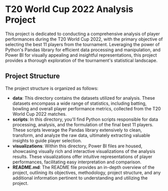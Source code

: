  <h1>T20 World Cup 2022 Analysis Project</h1>

   <p>This project is dedicated to conducting a comprehensive analysis of player performances during the T20 World Cup 2022, with the primary objective of selecting the best 11 players from the tournament. Leveraging the power of Python's Pandas library for efficient data processing and manipulation, and Power BI for visually appealing and insightful representations, this project provides a thorough exploration of the tournament's statistical landscape.</p>

   <h2>Project Structure</h2>

   <p>The project structure is organized as follows:</p>

   <ul>
        <li><strong>data</strong>: This directory contains the datasets utilized for analysis. These datasets encompass a wide range of statistics, including batting, bowling and overall player performance metrics, collected from the T20 World Cup 2022 matches.</li>
        <li><strong>scripts</strong>: In this directory, you'll find Python scripts responsible for data processing, analysis, and the formulation of the final best 11 players. These scripts leverage the Pandas library extensively to clean, transform, and analyze the raw data, ultimately extracting valuable insights to guide player selection.</li>
        <li><strong>visualizations</strong>: Within this directory, Power BI files are housed, showcasing visually rich and interactive visualizations of the analysis results. These visualizations offer intuitive representations of player performances, facilitating easy interpretation and comparison.</li>
        <li><strong>README.md</strong>: The README file provides an in-depth overview of the project, outlining its objectives, methodology, project structure, and any additional information pertinent to understanding and utilizing the project.</li>
    </ul>

 
 

 
